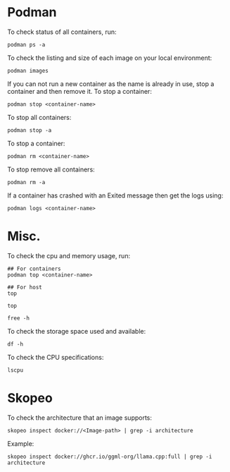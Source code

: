 
# Podman
To check status of all containers, run:
```
podman ps -a
```

To check the listing and size of each image on your local environment: 

```
podman images
```

If you can not run a new container as the name is already in use, stop a container and then remove it.
To stop a container:
```
podman stop <container-name>
```

To stop all containers:
```
podman stop -a
```

To stop a container:
```
podman rm <container-name>
```

To stop remove all containers:
```
podman rm -a
```

If a container has crashed with an Exited message then get the logs using: 
```
podman logs <container-name>
```

# Misc.
To check the cpu and memory usage, run:
```
## For containers
podman top <container-name>

## For host
top

top

free -h
```

To check the storage space used and available:
```
df -h
```

To check the CPU specifications:

```
lscpu
``` 


# Skopeo
To check the architecture that an image supports:
```
skopeo inspect docker://<Image-path> | grep -i architecture
```

Example:

```
skopeo inspect docker://ghcr.io/ggml-org/llama.cpp:full | grep -i architecture
```

